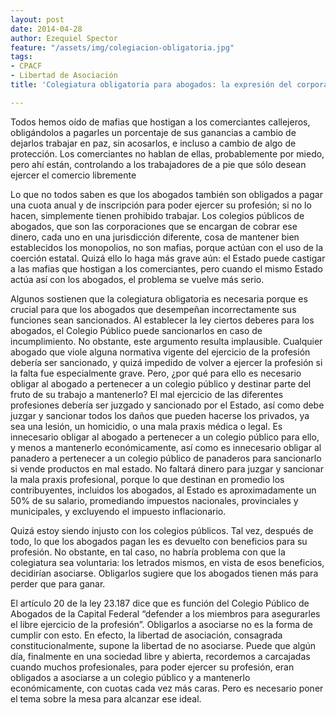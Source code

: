 ```yaml
---
layout: post
date: 2014-04-28
author: Ezequiel Spector
feature: "/assets/img/colegiacion-obligatoria.jpg"
tags:
- CPACF
- Libertad de Asociación
title: 'Colegiatura obligatoria para abogados: la expresión del corporativismo'

---
```

Todos hemos oído de mafias que hostigan a los comerciantes callejeros, obligándolos a pagarles un porcentaje de sus ganancias a cambio de dejarlos trabajar en paz, sin acosarlos, e incluso a cambio de algo de protección. Los comerciantes no hablan de ellas, probablemente por miedo, pero ahí están, controlando a los trabajadores de a pie que sólo desean ejercer el comercio libremente

Lo que no todos saben es que los abogados también son obligados a pagar una cuota anual y de inscripción para poder ejercer su profesión; si no lo hacen, simplemente tienen prohibido trabajar. Los colegios públicos de abogados, que son las corporaciones que se encargan de cobrar ese dinero, cada uno en una jurisdicción diferente, cosa de mantener bien establecidos los monopolios, no son mafias, porque actúan con el uso de la coerción estatal. Quizá ello lo haga más grave aún: el Estado puede castigar a las mafias que hostigan a los comerciantes, pero cuando el mismo Estado actúa así con los abogados, el problema se vuelve más serio.

Algunos sostienen que la colegiatura obligatoria es necesaria porque es crucial para que los abogados que desempeñan incorrectamente sus funciones sean sancionados. Al establecer la ley ciertos deberes para los abogados, el Colegio Público puede sancionarlos en caso de incumplimiento. No obstante, este argumento resulta implausible. Cualquier abogado que viole alguna normativa vigente del ejercicio de la profesión debería ser sancionado, y quizá impedido de volver a ejercer la profesión si la falta fue especialmente grave. Pero, ¿por qué para ello es necesario obligar al abogado a pertenecer a un colegio público y destinar parte del fruto de su trabajo a mantenerlo? El mal ejercicio de las diferentes profesiones debería ser juzgado y sancionado por el Estado, así como debe juzgar y sancionar todos los daños que pueden hacerse los privados, ya sea una lesión, un homicidio, o una mala praxis médica o legal. Es innecesario obligar al abogado a pertenecer a un colegio público para ello, y menos a mantenerlo económicamente, así como es innecesario obligar al panadero a pertenecer a un colegio público de panaderos para sancionarlo si vende productos en mal estado. No faltará dinero para juzgar y sancionar la mala praxis profesional, porque lo que destinan en promedio los contribuyentes, incluidos los abogados, al Estado es aproximadamente un 50% de su salario, promediando impuestos nacionales, provinciales y municipales, y excluyendo el impuesto inflacionario.

Quizá estoy siendo injusto con los colegios públicos. Tal vez, después de todo, lo que los abogados pagan les es devuelto con beneficios para su profesión. No obstante, en tal caso, no habría problema con que la colegiatura sea voluntaria: los letrados mismos, en vista de esos beneficios, decidirían asociarse. Obligarlos sugiere que los abogados tienen más para perder que para ganar.

El artículo 20 de la ley 23.187 dice que es función del Colegio Público de Abogados de la Capital Federal “defender a los miembros para asegurarles el libre ejercicio de la profesión”. Obligarlos a asociarse no es la forma de cumplir con esto. En efecto, la libertad de asociación, consagrada constitucionalmente, supone la libertad de no asociarse. Puede que algún día, finalmente en una sociedad libre y abierta, recordemos a carcajadas cuando muchos profesionales, para poder ejercer su profesión, eran obligados a asociarse a un colegio público y a mantenerlo económicamente, con cuotas cada vez más caras. Pero es necesario poner el tema sobre la mesa para alcanzar ese ideal.